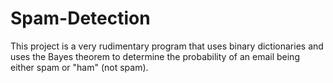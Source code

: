 # Spam-Detection
This project is a very rudimentary program that uses binary dictionaries and uses the Bayes theorem to determine the probability of an email being either spam or "ham" (not spam).
